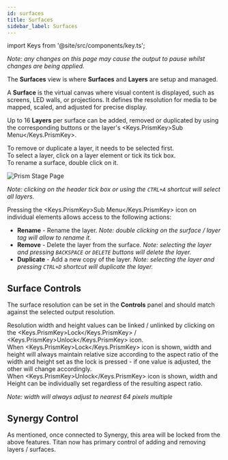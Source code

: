 ```yaml
---
id: surfaces
title: Surfaces
sidebar_label: Surfaces
---
```


import Keys from '@site/src/components/key.ts';

*Note: any changes on this page may cause the output to pause whilst changes are being applied.*

The **Surfaces** view is where **Surfaces** and **Layers** are setup and managed.

A **Surface** is the virtual canvas where visual content is displayed, such as screens, LED walls, or projections. It defines the resolution for media to be mapped, scaled, and adjusted for precise display.

Up to 16 **Layers** per surface can be added, removed or duplicated by using the corresponding buttons or the layer's <Keys.PrismKey>Sub Menu</Keys.PrismKey>. 

To remove or duplicate a layer, it needs to be selected first.  
To select a layer, click on a layer element or tick its tick box.  
To rename a surface, double click on it.

![Prism Stage Page](/prism-images/stage/prism-stage-view.png)

*Note: clicking on the header tick box or using the `CTRL+A` shortcut will select all layers.*

Pressing the <Keys.PrismKey>Sub Menu</Keys.PrismKey> icon on individual elements allows access to the following actions:
- **Rename** - Rename the layer. *Note: double clicking on the surface / layer tag will allow to rename it.*
- **Remove** - Delete the layer from the surface. *Note: selecting the layer and pressing `BACKSPACE` or `DELETE` buttons will delete the layer.*
- **Duplicate** - Add a new copy of the layer. *Note: selecting the layer and pressing `CTRL+D` shortcut will duplicate the layer.*

## Surface Controls

The surface resolution can be set in the **Controls** panel and should match against the selected output resolution.  

Resolution width and height values can be linked / unlinked by clicking on the <Keys.PrismKey>Lock</Keys.PrismKey> / <Keys.PrismKey>Unlock</Keys.PrismKey> icon.  
When <Keys.PrismKey>Lock</Keys.PrismKey> icon is shown, width and height will always maintain relative size according to the aspect ratio of the width and height set as the lock is pressed - if one value is adjusted, the other will change accordingly.  
When <Keys.PrismKey>Unlock</Keys.PrismKey> icon is shown, width and Height can be individually set 
regardless of the resulting aspect ratio.

*Note: width will always adjust to nearest 64 pixels multiple*

## Synergy Control 
 
As mentioned, once connected to Synergy, this area will be locked from the above features. Titan now has primary control of adding and removing layers / surfaces.